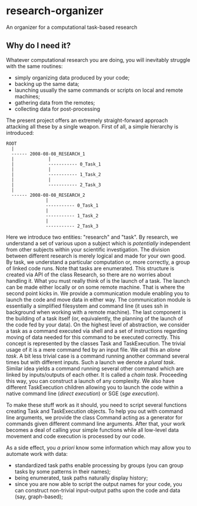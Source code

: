 # research-organizer
An organizer for a computational task-based research

## Why do I need it?
Whatever computational research you are doing, you will inevitably struggle with the same routines:
- simply organizing data produced by your code;
- backing up the same data;
- launching usually the same commands or scripts on local and remote machines;
- gathering data from the remotes;
- collecting data for post-processing

The present project offers an extremely straight-forward approach attacking all these by a single weapon. First of all, a simple hierarchy is introduced:
```
ROOT
  |
  ------ 2008-08-08_RESEARCH_1
  |             |
  |             ----------- 0_Task_1
  |             |
  |             ----------- 1_Task_2
  |             |
  |             ----------- 2_Task_3
  |
  ------ 2008-08-08_RESEARCH_2
               |
               ----------- 0_Task_1
               |
               ----------- 1_Task_2
               |
               ----------- 2_Task_3
```

Here we introduce two entities: "research" and "task". By research, we understand a set of various upon a subject which is *potentially* independent from other subjects within your scientific investigation. The division between different research is merely logical and made for your own good. By task, we understand a particular computation or, more correctly, a group of linked code runs. Note that tasks are enumerated. This structure is created via API of the class Research, so there are no worries about handling it. What you must really think of is the launch of a task. The launch can be made either locally or on some remote machine. That is where the second point kicks in. We provide a communication module enabling you to launch the code and move data in either way. The communication module is essentially a simplified filesystem and command line (it uses ssh in background when working with a remote machine). The last component is the building of a task itself (or, equivalently, the planning of the launch of the code fed by your data). On the highest level of abstraction, we consider a task as a command executed via shell and a set of instructions regarding moving of data needed for this command to be executed correctly. This concept is represented by the classes Task and TaskExecution. The trivial usage of it is a mere command fed by an input file. We call this an *alone task*. A bit less trivial case is a command running another command several times but with different inputs. Such a launch we denote a *plural task*. Similar idea yields a command running several other command which are linked by inputs/outputs of each other. It is called a *chain task*. Proceeding this way, you can construct a launch of any complexity. We also have different TaskExecution children allowing you to launch the code within a native command line (*direct execution*) or SGE (*sge execution*).

To make these stuff work as it should, you need to script several functions creating Task and TaskExecution objects. To help you out with command line arguments, we provide the class Command acting as a generator for commands given different command line arguments. After that, your work becomes a deal of calling your simple functions while all low-level data movement and code execution is processed by our code.

As a side effect, you *a priori* know some information which may allow you to automate work with data:
- standardized task paths enable processing by groups (you can group tasks by some patterns in their names);
- being enumerated, task paths naturally display history;
- since you are now able to script the output names for your code, you can construct non-trivial input-output paths upon the code and data (say, graph-based);